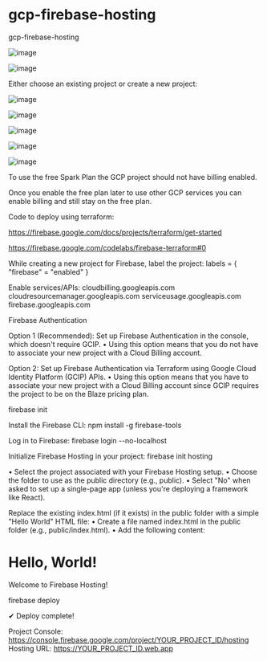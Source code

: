 # gcp-firebase-hosting
gcp-firebase-hosting

![image](https://github.com/user-attachments/assets/9c2b39c4-5b8d-45f0-bfc9-5cc5f3c9bc3e)

![image](https://github.com/user-attachments/assets/f5316fad-db36-4bd0-b014-770db0cde7f6)

Either choose an existing project or create a new project:

![image](https://github.com/user-attachments/assets/9b72aa22-d5d4-4c20-a2f6-50807f25f852)

![image](https://github.com/user-attachments/assets/d128a0c8-702b-4cf4-a48f-663d5c75d282)

![image](https://github.com/user-attachments/assets/9786c4c4-669a-436d-91fa-69ee04850142)

![image](https://github.com/user-attachments/assets/96e6dcd0-3fa1-4b75-998e-c286d4d3e02e)

![image](https://github.com/user-attachments/assets/5bdf17ca-e7f5-43f3-9e3c-a1b026fde642)


To use the free Spark Plan the GCP project should not have billing enabled.

Once you enable the free plan later to use other GCP services you can enable billing and still stay on the free plan.

Code to deploy using terraform:

https://firebase.google.com/docs/projects/terraform/get-started 

https://firebase.google.com/codelabs/firebase-terraform#0

While creating a new project for Firebase, label the project:
labels = { "firebase" = "enabled" }

Enable services/APIs: 
cloudbilling.googleapis.com cloudresourcemanager.googleapis.com serviceusage.googleapis.com firebase.googleapis.com

Firebase Authentication

Option 1 (Recommended): Set up Firebase Authentication in the console, which doesn't require GCIP. 
• Using this option means that you do not have to associate your new project with a Cloud Billing account.

Option 2: Set up Firebase Authentication via Terraform using Google Cloud Identity Platform (GCIP) APIs. 
• Using this option means that you have to associate your new project with a Cloud Billing account since GCIP requires the project to be on the Blaze pricing plan.

firebase init

Install the Firebase CLI:
npm install -g firebase-tools

Log in to Firebase:
firebase login --no-localhost

Initialize Firebase Hosting in your project:
firebase init hosting

•	Select the project associated with your Firebase Hosting setup.
•	Choose the folder to use as the public directory (e.g., public).
•	Select "No" when asked to set up a single-page app (unless you're deploying a framework like React).

Replace the existing index.html (if it exists) in the public folder with a simple "Hello World" HTML file:
•	Create a file named index.html in the public folder (e.g., public/index.html).
•	Add the following content:

<!DOCTYPE html>
<html>
<head>
    <title>Hello World</title>
</head>
<body>
    <h1>Hello, World!</h1>
    <p>Welcome to Firebase Hosting!</p>
</body>
</html>

firebase deploy

✔  Deploy complete!

Project Console: https://console.firebase.google.com/project/YOUR_PROJECT_ID/hosting
Hosting URL: https://YOUR_PROJECT_ID.web.app
